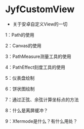 # JyfCustomView
- 关于安卓自定义View的一切

1：Path的使用

2：Canvas的使用

3：PathMeasure测量工具的使用

4：PathEffect刻度工具的使用

5：仪表盘绘制

6：饼状图绘制

7：通过正弦、余弦计算坐标点的方法

8：什么是离屏缓冲？

9：Xfermode是什么？有什么用处？
